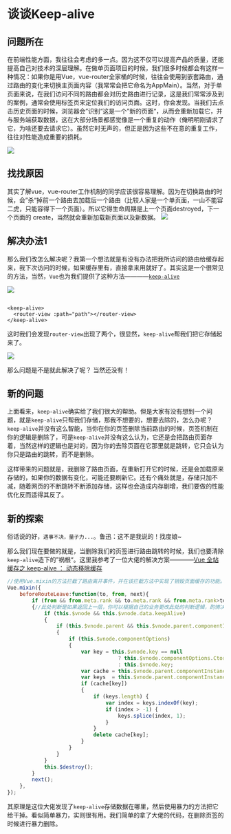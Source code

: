 # 谈谈Keep-alive

## 问题所在

在前端性能方面，我往往会考虑的多一点。因为这不仅可以提高产品的质量，还能提高自己对技术的深层理解。在做单页面项目的时候，我们很多时候都会有这样一种情况：如果你是用Vue，vue-router全家桶的时候，往往会使用到嵌套路由，通过路由的变化来切换主页面内容（我常常会把它命名为AppMain）。当然，对于单页面来说，在我们访问不同的路由都会对历史路由进行记录，这是我们常常涉及到的案例，通常会使用标签页来定位我们的访问页面。这时，你会发现。当我们去点击历史页面的时候，浏览器会”识别“这是一个”新的页面“，从而会重新加载它，并与服务端获取数据，这在大部分场景都感觉像是一个重复的动作（俺明明刚请求了它，为啥还要去请求它）。虽然它时无声的，但正是因为这些不在意的重复工作，往往对性能造成重要的损耗。

![](/my-blog/keep-alive/keep-alive-1.gif)

## 找找原因

其实了解vue，vue-router工作机制的同学应该很容易理解。因为在切换路由的时候，会”杀“掉前一个路由去加载后一个路由（比较人家是一个单页面，一山不能容二虎，只能容得下一个页面）。所以它得生命周期是上一个页面destroyed，下一个页面的
create，当然就会重新加载新页面以及新数据。
![](/my-blog/keep-alive/keep-alive-2.gif)

## 解决办法1

那么我们改怎么解决呢？我第一个想法就是有没有办法把我所访问的路由给缓存起来，我下次访问的时候，如果缓存里有，直接拿来用就好了。其实这是一个很常见的方法，当然，`Vue`也为我们提供了这种方法————[`keep-alive`](https://cn.vuejs.org/v2/api/#keep-alive)

![](/my-blog/keep-alive/keep-alive-3.png)

```vue

<keep-alive>
  <router-view :path="path"></router-view>
</keep-alive>
```
这时我们会发现`router-view`出现了两个，很显然，`keep-alive`帮我们把它存储起来了。

![](/my-blog/keep-alive/keep-alive-4.png)

那么问题是不是就此解决了呢？ 当然还没有！

## 新的问题

上面看来，`keep-alive`确实给了我们很大的帮助。但是大家有没有想到一个问题，就是`keep-alive`只帮我们存储，那我不想要的，想要去除的，怎么办呢？`keep-alive`并没有这么智能，当你在你的页签删除当前路由的时候，页签机制在你的逻辑是删除了，可是`keep-alive`并没有这么认为，它还是会把路由页面存着，当然这样的逻辑也是对的，因为你的去除页面在它那里就是跳转，它只会认为你只是路由的跳转，而不是删除。

这样带来的问题就是，我删除了路由页面，在重新打开它的时候，还是会加载原来存储的，如果你的数据有变化，可能还要刷新它。还有个痛处就是，存储只加不减，随着网页的不断跳转不断添加存储，这样也会造成内存剧增，我们要做的性能优化反而适得其反了。

## 新的探索

俗话说的好，`遇事不决，量子力...`。鲁迅：这不是我说的！找度娘~

那么我们现在要做的就是，当删除我们的页签进行路由跳转的时候，我们也要清除`keep-alive`造下的”祸根“。这里我参考了一位大佬的解决方案————[Vue 全站缓存之 keep-alive ： 动态移除缓存](https://juejin.im/post/5b610da4e51d45195c07720d#heading-0)

```js
//使用Vue.mixin的方法拦截了路由离开事件，并在该拦截方法中实现了销毁页面缓存的功能。
Vue.mixin({
    beforeRouteLeave:function(to, from, next){
        if (from && from.meta.rank && to.meta.rank && from.meta.rank>to.meta.rank)
        {//此处判断是如果返回上一层，你可以根据自己的业务更改此处的判断逻辑，酌情决定是否摧毁本层缓存。
            if (this.$vnode && this.$vnode.data.keepAlive)
            {
                if (this.$vnode.parent && this.$vnode.parent.componentInstance && this.$vnode.parent.componentInstance.cache)
                {
                    if (this.$vnode.componentOptions)
                    {
                        var key = this.$vnode.key == null
                                    ? this.$vnode.componentOptions.Ctor.cid + (this.$vnode.componentOptions.tag ? `::${this.$vnode.componentOptions.tag}` : '')
                                    : this.$vnode.key;
                        var cache = this.$vnode.parent.componentInstance.cache;
                        var keys  = this.$vnode.parent.componentInstance.keys;
                        if (cache[key])
                        {
                            if (keys.length) {
                                var index = keys.indexOf(key);
                                if (index > -1) {
                                    keys.splice(index, 1);
                                }
                            }
                            delete cache[key];
                        }
                    }
                }
            }
            this.$destroy();
        }
        next();
    },
});
```

其原理是这位大佬发现了`keep-alive`存储数据在哪里，然后使用暴力的方法把它给干掉。看似简单暴力，实则很有用。我们简单的拿了大佬的代码，在删除页签的时候进行暴力删除。